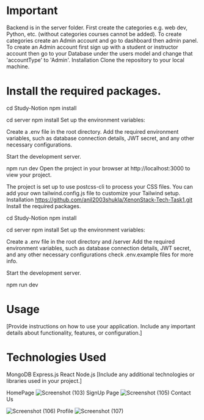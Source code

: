 
# Important
Backend is in the server folder.
First create the categories e.g. web dev, Python, etc. (without categories courses cannot be added). To create categories create an Admin account and go to dashboard then admin panel.
To create an Admin account first sign up with a student or instructor account then go to your Database under the users model and change that 'accountType' to 'Admin'.
Installation
Clone the repository to your local machine.

# Install the required packages.

cd Study-Notion
npm install

cd server
npm install
Set up the environment variables:

Create a .env file in the root directory. Add the required environment variables, such as database connection details, JWT secret, and any other necessary configurations.

Start the development server.

npm run dev
Open the project in your browser at http://localhost:3000 to view your project.

The project is set up to use postcss-cli to process your CSS files. You can add your own tailwind.config.js file to customize your Tailwind setup.
Installation
https://github.com/anil2003shukla/XenonStack-Tech-Task1.git
Install the required packages.

cd Study-Notion
npm install

cd server
npm install
Set up the environment variables:

Create a .env file in the root directory and /server Add the required environment variables, such as database connection details, JWT secret, and any other necessary configurations check .env.example files for more info.

Start the development server.

npm run dev
# Usage
[Provide instructions on how to use your application. Include any important details about functionality, features, or configuration.]
# Technologies Used
MongoDB
Express.js
React
Node.js
[Include any additional technologies or libraries used in your project.]

HomePage
![Screenshot (103)](https://github.com/anil2003shukla/XenonStack-Tech-Task1/assets/121477412/3046127e-a4b3-4b31-95f6-e0aa13b64219)
SignUp Page
![Screenshot (105)](https://github.com/anil2003shukla/XenonStack-Tech-Task1/assets/121477412/4f024f10-d692-4fe4-ac78-43f2952c7f9e)
Contact Us

![Screenshot (106)](https://github.com/anil2003shukla/XenonStack-Tech-Task1/assets/121477412/a1d5a089-6927-4a9a-bad5-808960de6dbe)
Profile
![Screenshot (107)](https://github.com/anil2003shukla/XenonStack-Tech-Task1/assets/121477412/92b529cf-d973-478d-8ba9-e4941ad700e2)

